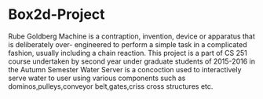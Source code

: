 # Box2d-Project
Rube Goldberg Machine is a contraption, invention, device or apparatus that is deliberately over-
engineered to perform a simple task in a complicated fashion, usually including a chain reaction. This
project is a part of CS 251 course undertaken by second year under graduate students of 2015-2016 in the
Autumn Semester
Water Server is a concoction used to interactively serve water to user using various components such as
dominos,pulleys,conveyor belt,gates,criss cross structures etc.